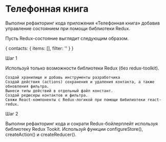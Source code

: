 # Телефонная книга

Выполни рефакторинг кода приложения «Телефонная книга» добавив управление состоянием при помощи библиотеки Redux.

Пусть Redux-состояние выглядит следующим образом.

{
  contacts: {
    items: [],
    filter: ''
  }
}

Шаг 1

Используй только возможности библиотеки Redux (без redux-toolkit).

    Создай хранилище и добавь инструменты разработчика
    Создай действия (actions) сохранения и удаления контакта, а также обновления фильтра.
    Вынеси типы действий в отдельный файл констант.
    Создай редюсеры контактов и фильтра.
    Свяжи React-компоненты с Redux-логикой при помощи бибилиотеки react-redux.

Шаг 2

Выполни рефакторинг кода и сократи Redux-бойлерплейт используя библиотеку Redux Tookit. Используй функции configureStore(), createAction() и createReducer().
